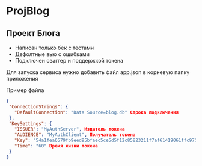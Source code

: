 ﻿# ProjBlog
## Проект Блога

- Написан только бек с тестами
- Дефолтные вью с ошибками 
- Подключен сваггер и поддержкой токена

Для запуска сервиса нужно добавить файл app.json в корневую папку приложения

Пример файла

 ```json
{
  "ConnectionStrings": {
    "DefaultConnection": "Data Source=blog.db" Строка подключения
  },
  "KeySettings": {
    "ISSUER": "MyAuthServer", Издатель токена
    "AUDIENCE": "MyAuthClient", Получатель токена
    "Key": "54a1fea6579fb9eed95bfaec5ce5d5f12c85823211f7af61419061ffc975e7f0", Секретный ключ
    "Time": "60" Время жизни токена 
  }
}
```


